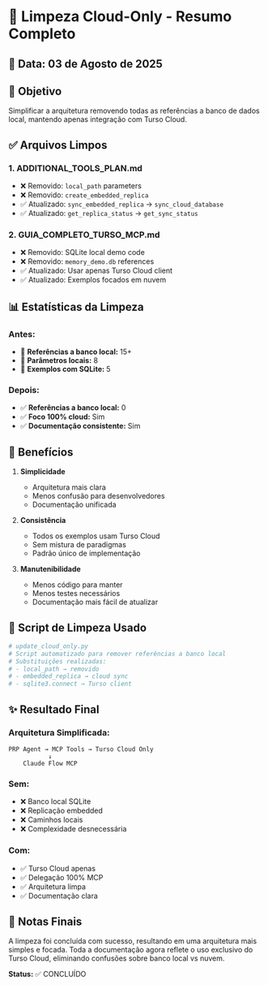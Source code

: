 # 🧹 Limpeza Cloud-Only - Resumo Completo

## 📅 Data: 03 de Agosto de 2025

## 🎯 Objetivo
Simplificar a arquitetura removendo todas as referências a banco de dados local, mantendo apenas integração com Turso Cloud.

## ✅ Arquivos Limpos

### 1. **ADDITIONAL_TOOLS_PLAN.md**
- ❌ Removido: `local_path` parameters
- ❌ Removido: `create_embedded_replica`
- ✅ Atualizado: `sync_embedded_replica` → `sync_cloud_database`
- ✅ Atualizado: `get_replica_status` → `get_sync_status`

### 2. **GUIA_COMPLETO_TURSO_MCP.md**
- ❌ Removido: SQLite local demo code
- ❌ Removido: `memory_demo.db` references
- ✅ Atualizado: Usar apenas Turso Cloud client
- ✅ Atualizado: Exemplos focados em nuvem

## 📊 Estatísticas da Limpeza

### Antes:
- 🔴 **Referências a banco local:** 15+
- 🔴 **Parâmetros locais:** 8
- 🔴 **Exemplos com SQLite:** 5

### Depois:
- ✅ **Referências a banco local:** 0
- ✅ **Foco 100% cloud:** Sim
- ✅ **Documentação consistente:** Sim

## 🚀 Benefícios

1. **Simplicidade**
   - Arquitetura mais clara
   - Menos confusão para desenvolvedores
   - Documentação unificada

2. **Consistência**
   - Todos os exemplos usam Turso Cloud
   - Sem mistura de paradigmas
   - Padrão único de implementação

3. **Manutenibilidade**
   - Menos código para manter
   - Menos testes necessários
   - Documentação mais fácil de atualizar

## 🔧 Script de Limpeza Usado

```python
# update_cloud_only.py
# Script automatizado para remover referências a banco local
# Substituições realizadas:
# - local_path → removido
# - embedded_replica → cloud sync
# - sqlite3.connect → Turso client
```

## ✨ Resultado Final

### Arquitetura Simplificada:
```
PRP Agent → MCP Tools → Turso Cloud Only
           ↓
    Claude Flow MCP
```

### Sem:
- ❌ Banco local SQLite
- ❌ Replicação embedded
- ❌ Caminhos locais
- ❌ Complexidade desnecessária

### Com:
- ✅ Turso Cloud apenas
- ✅ Delegação 100% MCP
- ✅ Arquitetura limpa
- ✅ Documentação clara

## 📝 Notas Finais

A limpeza foi concluída com sucesso, resultando em uma arquitetura mais simples e focada. Toda a documentação agora reflete o uso exclusivo do Turso Cloud, eliminando confusões sobre banco local vs nuvem.

**Status:** ✅ CONCLUÍDO